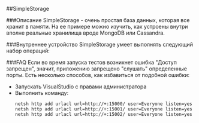 ##SimpleStorage

###Описание
SimpleStorage - очень простая база данных, которая все хранит в памяти.
На ее примере можно изучить, как устроены внутри вполне реальные хранилища вроде MongoDB или Cassandra.

###Внутреннее устройство
SimpleStorage умеет выполнять следующий набор операций:

###FAQ
Если во время запуска тестов возникнет ошибка "Доступ запрещен", значит, приложению запрещено "слушать" определенные порты. Есть несколько способов, как избавиться от подобной ошибки:

* Запускать VisualStudio с правами администратора
* Выполнить команду:
  ```
  netsh http add urlacl url=http://+:15000/ user=Everyone listen=yes
  netsh http add urlacl url=http://+:15001/ user=Everyone listen=yes
  netsh http add urlacl url=http://+:15002/ user=Everyone listen=yes
  ```
